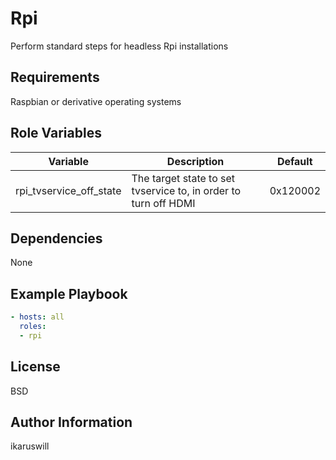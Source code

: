 Rpi
=========

Perform standard steps for headless Rpi installations

Requirements
------------

Raspbian or derivative operating systems

Role Variables
--------------

| Variable                | Description                                                     | Default  |
|-------------------------|-----------------------------------------------------------------|----------|
| rpi_tvservice_off_state | The target state to set tvservice to, in order to turn off HDMI | 0x120002 |

Dependencies
------------

None

Example Playbook
----------------
```yaml
- hosts: all
  roles:
  - rpi
```
License
-------

BSD

Author Information
------------------

ikaruswill
